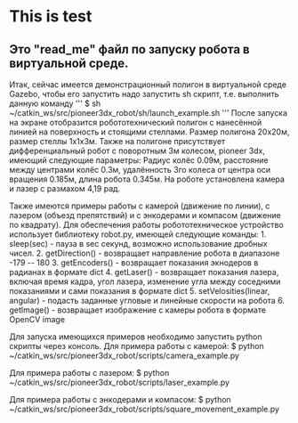 # This is test

## Это "read_me" файл по запуску робота в виртуальной среде.

Итак, сейчас имеется демонстрационный полигон в виртуальной среде Gazebo, чтобы его запустить надо запустить sh скрипт,
т.е. выполнить данную команду
'''
$ sh ~/catkin_ws/src/pioneer3dx_robot/sh/launch_example.sh
'''
После запуска на экране отобразится робототехнический полигон с нанесённой линией на поверхность и стоящими стеллами.
Размер полигона 20х20м, размер стеллы 1х1х3м.
Также на полигоне присутствует дифференциальный робот с поворотным 3м колесом, pioneer 3dx, имеющий следующие параметры:
Радиус колёс 0.09м, расстояние между центрами колёс 0.3м, удалённость 3го колеса от центра оси вращения 0.185м,
длина робота 0.345м. На роботе установлена камера и лазер с размахом 4,19 рад.

Также имеются примеры работы с камерой (движение по линии), с лазером (объезд препятствий) и с энкодерами и
компасом (движение по квадрату).
Для обеспечения работы робототехническое устройство использует библиотеку robot.py, имеющей следующие команды:
    1. sleep(sec) - пауза в sec секунд, возможно использование дробных чисел.
    2. getDirection() - возвращает направление робота в диапазоне -179 -- 180
    3. getEncoders() - возвращает показания экнодеров в радианах в формате dict
    4. getLaser() - возвращает показания лазера, включая время кадра, угол лазера, изменение угла между соседними
показаниями и сами показания в формате dict
    5. setVelosities(linear, angular) - подасть заданные угловые и линейные скорости на робота
    6. getImage() - возвращает изображение с камеры робота в формате OpenCV image

Для запуска имеющихся примеров необходимо запустить python скрипты через консоль.
Для примера работы с камерой:
$ python ~/catkin_ws/src/pioneer3dx_robot/scripts/camera_example.py

Для примера работы с лазером:
$ python ~/catkin_ws/src/pioneer3dx_robot/scripts/laser_example.py

Для примера работы с энкодерами и компасом:
$ python ~/catkin_ws/src/pioneer3dx_robot/scripts/square_movement_example.py



